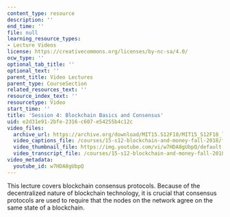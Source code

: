 ```yaml
---
content_type: resource
description: ''
end_time: ''
file: null
learning_resource_types:
- Lecture Videos
license: https://creativecommons.org/licenses/by-nc-sa/4.0/
ocw_type: ''
optional_tab_title: ''
optional_text: ''
parent_title: Video Lectures
parent_type: CourseSection
related_resources_text: ''
resource_index_text: ''
resourcetype: Video
start_time: ''
title: 'Session 4: Blockchain Basics and Consensus'
uid: e2d31e91-2bfe-2316-c607-e54255b4c12c
video_files:
  archive_url: https://archive.org/download/MIT15.S12F18/MIT15_S12F18_lec04_300k.mp4
  video_captions_file: /courses/15-s12-blockchain-and-money-fall-2018/f9fd533a9fde584299eda01f89e6c6a1_w7HDA8gUbpQ.vtt
  video_thumbnail_file: https://img.youtube.com/vi/w7HDA8gUbpQ/default.jpg
  video_transcript_file: /courses/15-s12-blockchain-and-money-fall-2018/bdf3542d270bb6356bdb4a1300432b5b_w7HDA8gUbpQ.pdf
video_metadata:
  youtube_id: w7HDA8gUbpQ
---
```


This lecture covers blockchain consensus protocols. Because of the decentralized nature of blockchain technology, it is crucial that consensus protocols are used to require that the nodes on the network agree on the same state of a blockchain.

